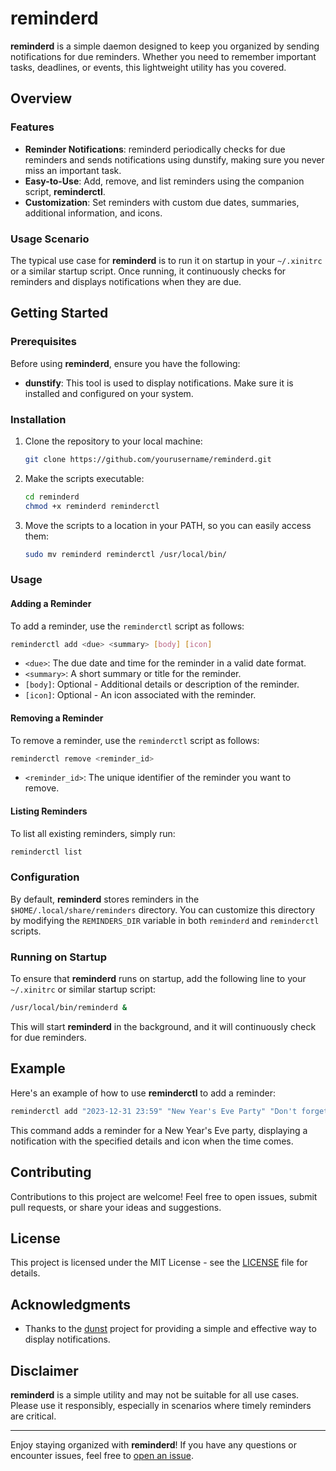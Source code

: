 # reminderd

**reminderd** is a simple daemon designed to keep you organized by sending notifications for due reminders. Whether you need to remember important tasks, deadlines, or events, this lightweight utility has you covered.

## Overview

### Features

- **Reminder Notifications**: reminderd periodically checks for due reminders and sends notifications using dunstify, making sure you never miss an important task.
- **Easy-to-Use**: Add, remove, and list reminders using the companion script, **reminderctl**.
- **Customization**: Set reminders with custom due dates, summaries, additional information, and icons.

### Usage Scenario

The typical use case for **reminderd** is to run it on startup in your `~/.xinitrc` or a similar startup script. Once running, it continuously checks for reminders and displays notifications when they are due.

## Getting Started

### Prerequisites

Before using **reminderd**, ensure you have the following:

- **dunstify**: This tool is used to display notifications. Make sure it is installed and configured on your system.

### Installation

1. Clone the repository to your local machine:

   ```bash
   git clone https://github.com/yourusername/reminderd.git
   ```

2. Make the scripts executable:

   ```bash
   cd reminderd
   chmod +x reminderd reminderctl
   ```

3. Move the scripts to a location in your PATH, so you can easily access them:

   ```bash
   sudo mv reminderd reminderctl /usr/local/bin/
   ```

### Usage

#### Adding a Reminder

To add a reminder, use the `reminderctl` script as follows:

```bash
reminderctl add <due> <summary> [body] [icon]
```

- `<due>`: The due date and time for the reminder in a valid date format.
- `<summary>`: A short summary or title for the reminder.
- `[body]`: Optional - Additional details or description of the reminder.
- `[icon]`: Optional - An icon associated with the reminder.

#### Removing a Reminder

To remove a reminder, use the `reminderctl` script as follows:

```bash
reminderctl remove <reminder_id>
```

- `<reminder_id>`: The unique identifier of the reminder you want to remove.

#### Listing Reminders

To list all existing reminders, simply run:

```bash
reminderctl list
```

### Configuration

By default, **reminderd** stores reminders in the `$HOME/.local/share/reminders` directory. You can customize this directory by modifying the `REMINDERS_DIR` variable in both `reminderd` and `reminderctl` scripts.

### Running on Startup

To ensure that **reminderd** runs on startup, add the following line to your `~/.xinitrc` or similar startup script:

```bash
/usr/local/bin/reminderd &
```

This will start **reminderd** in the background, and it will continuously check for due reminders.

## Example

Here's an example of how to use **reminderctl** to add a reminder:

```bash
reminderctl add "2023-12-31 23:59" "New Year's Eve Party" "Don't forget to bring snacks and drinks!" "party-icon.png"
```

This command adds a reminder for a New Year's Eve party, displaying a notification with the specified details and icon when the time comes.

## Contributing

Contributions to this project are welcome! Feel free to open issues, submit pull requests, or share your ideas and suggestions.

## License

This project is licensed under the MIT License - see the [LICENSE](LICENSE) file for details.

## Acknowledgments

- Thanks to the [dunst](https://dunst-project.org/) project for providing a simple and effective way to display notifications.

## Disclaimer

**reminderd** is a simple utility and may not be suitable for all use cases. Please use it responsibly, especially in scenarios where timely reminders are critical.

---

Enjoy staying organized with **reminderd**! If you have any questions or encounter issues, feel free to [open an issue](https://github.com/yourusername/reminderd/issues).
